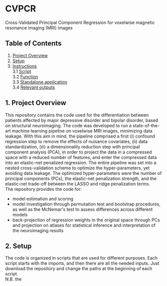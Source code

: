 # CVPCR
 Cross-Validated Principal Component Regression for voxelwise magnetic resonance imaging (MRI) images
 
## Table of Contents
1. [Project Overview](#Project_Overview)
2. [Setup](#Setup)
3. [Instructions](#Instructions)\
   3.1 [Script](#script)\
   3.2 [Function](#function)\
   3.3 [Standalone application](#standalone_application)\
   3.4 [Relevant outputs](#relevant_outputs)

## 1. Project Overview <a name="Project_Overview"></a>
This repository contains the code used for the differentiation between patients affected by major depressive disorder and bipolar disorder, based on structural neuroimaging. The code was developed to run a state-of-the-art machine learning pipeline on voxelwise MRI images, minimizing data leakage. With this aim in mind, the pipeline comprised a first (i) confound regression step to remove the effects of nuisance covariates, (ii) data standardization, (iii) a dimensionality reduction step with principal component analysis (PCA), in order to project the data in a compressed space with a reduced number of features, and enter the compressed data into an elastic-net penalized regression. The entire pipeline was set into a nested cross-validation scheme to optimize the hyper-parameters, yet avoiding data leakage. The optimized hyper-parameters were the number of principal components (PCs), the elastic-net penalization strength, and the elastic-net trade-off between the LASSO and ridge penalization terms.\
The repository provides the code for: 
- model estimation and scoring
- model investigation through permutation test and bootstrap procedures, as well as the McNemar's test to assess differences across different models
- back-projection of regression weights in the original space through PCs and projection on atlases for statistical inference and interpretation of the neuroimaging results

## 2. Setup <a name="Setup"></a>
The code is organized in scripts that are used for different purposes. Each script starts with the imports, and then there are all the needed inputs. Just download the repository and change the paths at the beginning of each script.\
N.B. the  

